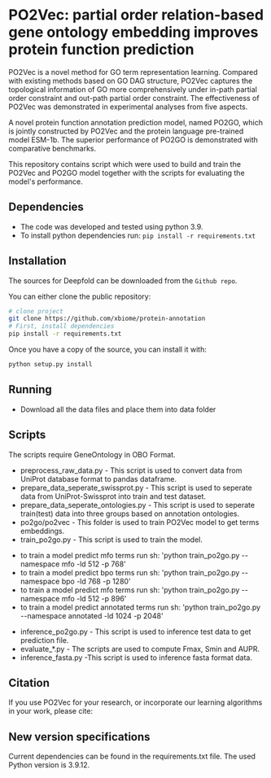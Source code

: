 # PO2Vec: partial order relation-based gene ontology embedding improves protein function prediction

PO2Vec is a novel method for GO term representation learning. Compared with existing methods based on GO DAG structure, PO2Vec captures the topological information of GO more comprehensively under in-path partial order constraint and out-path partial order constraint. The effectiveness of PO2Vec was demonstrated in experimental
analyses from five aspects.

A novel protein function annotation prediction model, named PO2GO, which is jointly constructed by PO2Vec and the
protein language pre-trained model ESM-1b. The superior performance of PO2GO is demonstrated with comparative benchmarks.

This repository contains script which were used to build and train the PO2Vec and PO2GO model together with the scripts for evaluating the model's performance.

## Dependencies
* The code was developed and tested using python 3.9.
* To install python dependencies run:
  `pip install -r requirements.txt`

## Installation
The sources for Deepfold can be downloaded from the `Github repo`.

You can either clone the public repository:

```bash
# clone project
git clone https://github.com/xbiome/protein-annotation
# First, install dependencies
pip install -r requirements.txt
```

Once you have a copy of the source, you can install it with:

```bash
python setup.py install
```

## Running
* Download all the data files and place them into data folder


## Scripts
The scripts require GeneOntology in OBO Format.
* preprocess_raw_data.py - This script is used to convert data from UniProt database format to pandas dataframe.
* prepare_data_seperate_swissprot.py - This script is used to seperate data from UniProt-Swissprot into train and test dataset.
* prepare_data_seperate_ontologies.py - This script is used to seperate train(test) data into three groups based on annotation ontologies.
* po2go/po2vec - This folder is used to train PO2Vec model to get terms embeddings.
* train_po2go.py - This script is used to train the model.
- to train a model predict mfo terms run sh: 'python train_po2go.py --namespace mfo -ld 512 -p 768'
- to train a model predict bpo terms run sh: 'python train_po2go.py --namespace bpo -ld 768 -p 1280'
- to train a model predict mfo terms run sh: 'python train_po2go.py --namespace mfo -ld 512 -p 896'
- to train a model predict annotated terms run sh: 'python train_po2go.py --namespace annotated -ld 1024 -p 2048'
* inference_po2go.py - This script is used to inference test data to get prediction file.
* evaluate_*.py - The scripts are used to compute Fmax, Smin and AUPR.
* inference_fasta.py -This script is used to inference fasta format data.

## Citation

If you use PO2Vec for your research, or incorporate our learning algorithms in your work, please cite:



## New version specifications
Current dependencies can be found in the requirements.txt file.
The used Python version is 3.9.12.
